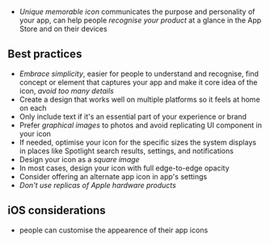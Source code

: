 - *Unique memorable icon* communicates the purpose and personality of your app, can help people *recognise your product* at a glance in the App Store and on their devices
## Best practices
- *Embrace simplicity*, easier for people to understand and recognise, find concept or element that captures your app and make it core idea of the icon, *avoid too many details*
- Create a design that works well on multiple platforms so it feels at home on each
- Only include text if it's an essential part of your experience or brand
- Prefer *graphical images* to photos and avoid replicating UI component in your icon
- If needed, optimise your icon for the specific sizes the system displays in places like Spotlight search results, settings, and notifications
- Design your icon as a *square image*
- In most cases, design your icon with full edge-to-edge opacity
- Consider offering an alternate app icon in app's settings
- *Don't use replicas of Apple hardware products*
## iOS considerations
- people can customise the appearence of their app icons